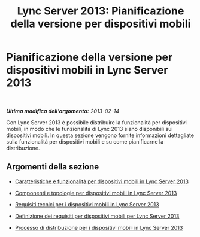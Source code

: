 ﻿---
title: 'Lync Server 2013: Pianificazione della versione per dispositivi mobili'
TOCTitle: Pianificazione della versione per dispositivi mobili
ms:assetid: 12000359-09b5-48f0-986d-fab3a1487f9c
ms:mtpsurl: https://technet.microsoft.com/it-it/library/Hh689981(v=OCS.15)
ms:contentKeyID: 49299741
ms.date: 08/24/2015
mtps_version: v=OCS.15
ms.translationtype: HT
---

# Pianificazione della versione per dispositivi mobili in Lync Server 2013

 

_**Ultima modifica dell'argomento:** 2013-02-14_

Con Lync Server 2013 è possibile distribuire la funzionalità per dispositivi mobili, in modo che le funzionalità di Lync 2013 siano disponibili sui dispositivi mobili. In questa sezione vengono fornite informazioni dettagliate sulla funzionalità per dispositivi mobili e su come pianificarne la distribuzione.

## Argomenti della sezione

  - [Caratteristiche e funzionalità per dispositivi mobili in Lync Server 2013](lync-server-2013-mobility-features-and-capabilities.md)

  - [Componenti e topologie per dispositivi mobili in Lync Server 2013](lync-server-2013-topologies-and-components-for-mobility.md)

  - [Requisiti tecnici per i dispositivi mobili in Lync Server 2013](lync-server-2013-technical-requirements-for-mobility.md)

  - [Definizione dei requisiti per dispositivi mobili per Lync Server 2013](lync-server-2013-defining-your-mobility-requirements.md)

  - [Processo di distribuzione per i dispositivi mobili in Lync Server 2013](lync-server-2013-deployment-process-for-mobility.md)


